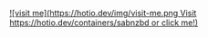 [![visit me](https://hotio.dev/img/visit-me.png Visit https://hotio.dev/containers/sabnzbd or click me!)](https://hotio.dev/containers/sabnzbd)
